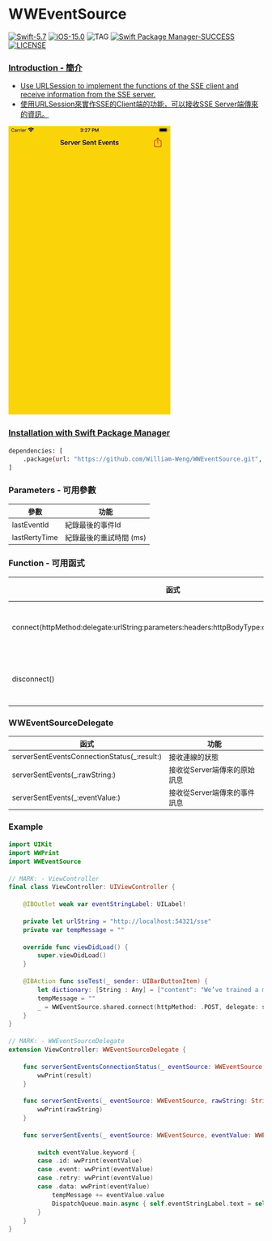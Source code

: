 # WWEventSource
[![Swift-5.7](https://img.shields.io/badge/Swift-5.7-orange.svg?style=flat)](https://developer.apple.com/swift/) [![iOS-15.0](https://img.shields.io/badge/iOS-15.0-pink.svg?style=flat)](https://developer.apple.com/swift/) ![TAG](https://img.shields.io/github/v/tag/William-Weng/WWEventSource) [![Swift Package Manager-SUCCESS](https://img.shields.io/badge/Swift_Package_Manager-SUCCESS-blue.svg?style=flat)](https://developer.apple.com/swift/) [![LICENSE](https://img.shields.io/badge/LICENSE-MIT-yellow.svg?style=flat)](https://developer.apple.com/swift/)

### [Introduction - 簡介](https://swiftpackageindex.com/William-Weng)
- [Use URLSession to implement the functions of the SSE client and receive information from the SSE server.]()
- [使用URLSession來實作SSE的Client端的功能，可以接收SSE Server端傳來的資訊。](https://apifox.com/apiskills/sse-vs-websocket/)

![](./Example.webp)

### [Installation with Swift Package Manager](https://medium.com/彼得潘的-swift-ios-app-開發問題解答集/使用-spm-安裝第三方套件-xcode-11-新功能-2c4ffcf85b4b)
```bash
dependencies: [
    .package(url: "https://github.com/William-Weng/WWEventSource.git", .upToNextMajor(from: "1.2.4"))
]
```

### Parameters - 可用參數
|參數|功能|
|-|-|
|lastEventId|紀錄最後的事件Id|
|lastRertyTime|紀錄最後的重試時間 (ms)|

### Function - 可用函式
|函式|功能|
|-|-|
|connect(httpMethod:delegate:urlString:parameters:headers:httpBodyType:configuration:queue:)|開啟SSE連線|
|disconnect()|關閉SSE連線|

### WWEventSourceDelegate
|函式|功能|
|-|-|
|serverSentEventsConnectionStatus(_:result:)|接收連線的狀態|
|serverSentEvents(_:rawString:)|接收從Server端傳來的原始訊息|
|serverSentEvents(_:eventValue:)|接收從Server端傳來的事件訊息|

### Example
```swift
import UIKit
import WWPrint
import WWEventSource

// MARK: - ViewController
final class ViewController: UIViewController {

    @IBOutlet weak var eventStringLabel: UILabel!
    
    private let urlString = "http://localhost:54321/sse"
    private var tempMessage = ""
    
    override func viewDidLoad() {
        super.viewDidLoad()
    }
    
    @IBAction func sseTest(_ sender: UIBarButtonItem) {
        let dictionary: [String : Any] = ["content": "We’ve trained a model called ChatGPT which interacts in a conversational way. The dialogue format makes it possible for ChatGPT to answer followup questions, admit its mistakes, challenge incorrect premises, and reject inappropriate requests.", "delayTime": 0.05]
        tempMessage = ""
        _ = WWEventSource.shared.connect(httpMethod: .POST, delegate: self, urlString: urlString, httpBodyType: .dictionary(dictionary))
    }
}

// MARK: - WWEventSourceDelegate
extension ViewController: WWEventSourceDelegate {
        
    func serverSentEventsConnectionStatus(_ eventSource: WWEventSource, result: Result<WWEventSource.Constant.ConnectionStatus, Error>) {
        wwPrint(result)
    }
    
    func serverSentEvents(_ eventSource: WWEventSource, rawString: String) {
        wwPrint(rawString)
    }
    
    func serverSentEvents(_ eventSource: WWEventSource, eventValue: WWEventSource.Constant.EventValue) {
        
        switch eventValue.keyword {
        case .id: wwPrint(eventValue)
        case .event: wwPrint(eventValue)
        case .retry: wwPrint(eventValue)
        case .data: wwPrint(eventValue)
            tempMessage += eventValue.value
            DispatchQueue.main.async { self.eventStringLabel.text = self.tempMessage }
        }
    }
}
```

